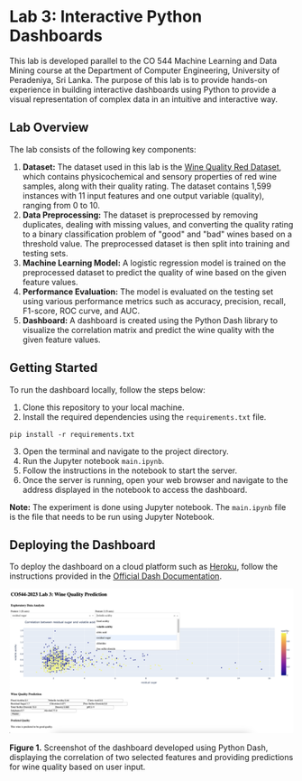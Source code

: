 # Lab 3: Interactive Python Dashboards

This lab is developed parallel to the CO 544 Machine Learning and Data Mining course at the Department of Computer Engineering, University of Peradeniya, Sri Lanka. The purpose of this lab is to provide hands-on experience in building interactive dashboards using Python to provide a visual representation of complex data in an intuitive and interactive way.

## Lab Overview

The lab consists of the following key components:
1. **Dataset:** The dataset used in this lab is the [Wine Quality Red Dataset](data/winequality-red.csv), which contains physicochemical and sensory properties of red wine samples, along with their quality rating. The dataset contains 1,599 instances with 11 input features and one output variable (quality), ranging from 0 to 10.
2. **Data Preprocessing:** The dataset is preprocessed by removing duplicates, dealing with missing values, and converting the quality rating to a binary classification problem of "good" and "bad" wines based on a threshold value. The preprocessed dataset is then split into training and testing sets.
3. **Machine Learning Model:** A logistic regression model is trained on the preprocessed dataset to predict the quality of wine based on the given feature values.
4. **Performance Evaluation:** The model is evaluated on the testing set using various performance metrics such as accuracy, precision, recall, F1-score, ROC curve, and AUC.
5. **Dashboard:** A dashboard is created using the Python Dash library to visualize the correlation matrix and predict the wine quality with the given feature values.

## Getting Started
To run the dashboard locally, follow the steps below:

1. Clone this repository to your local machine.
2. Install the required dependencies using the `requirements.txt` file.

```
pip install -r requirements.txt
```

3. Open the terminal and navigate to the project directory.
4. Run the Jupyter notebook `main.ipynb`.
5. Follow the instructions in the notebook to start the server.
6. Once the server is running, open your web browser and navigate to the address displayed in the notebook to access the dashboard.

**Note:** The experiment is done using Jupyter notebook. The `main.ipynb` file is the file that needs to be run using Jupyter Notebook.

## Deploying the Dashboard
To deploy the dashboard on a cloud platform such as [Heroku](https://www.heroku.com/), follow the instructions provided in the [Official Dash Documentation](https://dash.plotly.com/deployment).


![alt text](./figures/dashboard.png)

**Figure 1.** Screenshot of the dashboard developed using Python Dash, displaying the correlation of two selected features and providing predictions for wine quality based on user input.